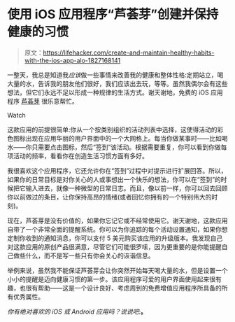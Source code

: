 # 使用 iOS 应用程序“芦荟芽”创建并保持健康的习惯

> 原文：<https://lifehacker.com/create-and-maintain-healthy-habits-with-the-ios-app-alo-1827168141>

一整天，我总是知道我*应该*做一些事情来改善我的健康和整体性格:定期站立，喝大量的水，告诉我的朋友他们很好，我们应该出去玩，等等。虽然我偶尔会有这些想法，但它们永远不足以形成一种规律的生活方式。谢天谢地，免费的 iOS 应用程序 [芦荟芽](https://itunes.apple.com/us/app/aloe-bud/id1318382054?mt=8) 很乐意帮忙。

Watch

这款应用的前提很简单:你从一个按类别组织的活动列表中选择，这使得活动的彩色图标出现在应用华丽的用户界面中的一个大网格上。每当你做某事时——比如喝水——你只需要点击图标，然后“签到”该活动。根据需要重复，你可以看到你做每项活动的频率，看看你在创造生活习惯方面有多好。

我很喜欢这个应用程序，它还允许你在“签到”过程中对提示进行扩展回答。所以，如果你的日常目标是对你关心的人或事想出一个快乐的想法，你可以在“签到”的时候把它输入进去，就像一种微型的日常日志。而且，像以前一样，你可以回去回顾你以前做过的条目，让你保持高昂的情绪(或者回忆你拥有的一个特别伟大的时刻)。

现在，芦荟芽是没有价值的，如果你忘记它或不经常使用它。谢天谢地，这款应用自带了一个非常全面的提醒系统。你可以为你追踪的每个活动设置通知，如果你想定制你收到的通知消息，你可以支付 5 美元购买该应用的升级版本。我发现自己对这款应用的原创产品很满意，尽管它们可能很罗嗦，因为更重要的是你能提醒自己做些什么，而不是写一些只有你会关心的诙谐信息。

举例来说，虽然我不能保证芦荟芽会让你突然开始每天喝大量的水，但是设置一个小小的提醒是迈向健康习惯的第一步。该应用程序可爱的用户界面使用起来很有趣，也很有帮助——这是一个设计良好、考虑周到的免费增值应用程序所具备的所有优秀属性。

*你有绝对喜欢的 iOS 或 Android 应用吗？说说吧:*[](mailto:david.murphy@lifehacker.com?subject=App%20of%20the%20Week)**。**